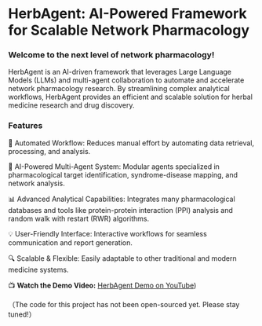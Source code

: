 # HerbAgent: AI-Powered Framework for Scalable Network Pharmacology

### Welcome to the next level of network pharmacology!

HerbAgent is an AI-driven framework that leverages Large Language Models (LLMs) and multi-agent collaboration to automate and accelerate network pharmacology research. By streamlining complex analytical workflows, HerbAgent provides an efficient and scalable solution for herbal medicine research and drug discovery.


### Features

🚀 Automated Workflow: Reduces manual effort by automating data retrieval, processing, and analysis.

🧠 AI-Powered Multi-Agent System: Modular agents specialized in pharmacological target identification, syndrome-disease mapping, and network analysis.

📊 Advanced Analytical Capabilities: Integrates many pharmacological databases and tools like protein-protein interaction (PPI) analysis and random walk with restart (RWR) algorithms.

💡 User-Friendly Interface: Interactive workflows for seamless communication and report generation.

🔍 Scalable & Flexible: Easily adaptable to other traditional and modern medicine systems.


📺 **Watch the Demo Video:** [HerbAgent Demo on YouTube](https://youtu.be/M2J1N40AdJk))



（The code for this project has not been open-sourced yet. Please stay tuned!）




